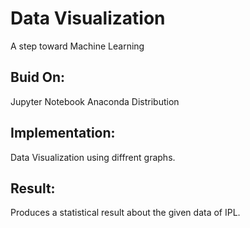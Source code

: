 # Data Visualization
A step toward Machine Learning
## Buid On:
Jupyter Notebook Anaconda Distribution
## Implementation:
Data Visualization using diffrent graphs.
## Result:
Produces a statistical result about the given data of IPL.
